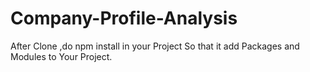 # Company-Profile-Analysis

After Clone ,do npm install in your Project So that it add Packages and Modules to Your Project.
